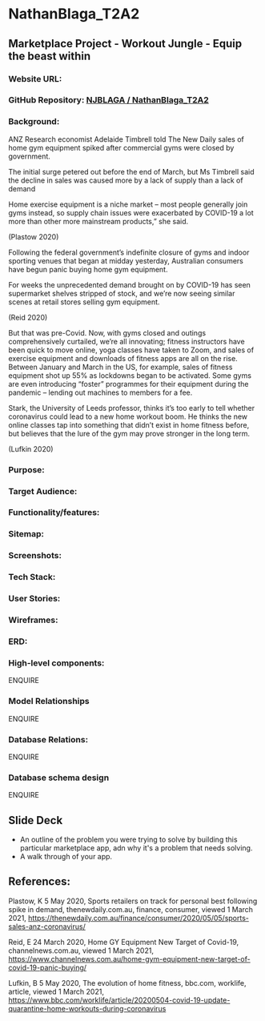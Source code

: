 # NathanBlaga_T2A2

## **Marketplace Project - Workout Jungle - Equip the beast within**

### **Website URL:**

### **GitHub Repository:** **[NJBLAGA / NathanBlaga_T2A2](https://github.com/NJBLAGA/NathanBlaga_T2A2)**

### **Background:**

ANZ Research economist Adelaide Timbrell told The New Daily sales of home gym equipment spiked after commercial gyms were closed by government.

The initial surge petered out before the end of March, but Ms Timbrell said the decline in sales was caused more by a lack of supply than a lack of demand

Home exercise equipment is a niche market – most people generally join gyms instead, so supply chain issues were exacerbated by COVID-19 a lot more than other more mainstream products,” she said.

(Plastow 2020)

Following the federal government’s indefinite closure of gyms and indoor sporting venues that began at midday yesterday, Australian consumers have begun panic buying home gym equipment.

For weeks the unprecedented demand brought on by COVID-19 has seen supermarket shelves stripped of stock, and we’re now seeing similar scenes at retail stores selling gym equipment.

(Reid 2020)

But that was pre-Covid. Now, with gyms closed and outings comprehensively curtailed, we’re all innovating; fitness instructors have been quick to move online, yoga classes have taken to Zoom, and sales of exercise equipment and downloads of fitness apps are all on the rise. Between January and March in the US, for example, sales of fitness equipment shot up 55% as lockdowns began to be activated. Some gyms are even introducing “foster” programmes for their equipment during the pandemic – lending out machines to members for a fee.

Stark, the University of Leeds professor, thinks it’s too early to tell whether coronavirus could lead to a new home workout boom. He thinks the new online classes tap into something that didn’t exist in home fitness before, but believes that the lure of the gym may prove stronger in the long term.

(Lufkin 2020)

### **Purpose:**

### **Target Audience:**

### **Functionality/features:**

### **Sitemap:**

### **Screenshots:**

### **Tech Stack:**

### **User Stories:**

### **Wireframes:**

### **ERD:**

### **High-level components:**

ENQUIRE

### **Model Relationships**

ENQUIRE

### **Database Relations:**

ENQUIRE

### **Database schema design**

ENQUIRE

## **Slide Deck**

- An outline of the problem you were trying to solve by building this particular marketplace app, adn why it's a problem that needs solving.
- A walk through of your app.


## **References:**

Plastow, K 5 May 2020, Sports retailers on track for personal best following spike in demand, thenewdaily.com.au, finance, consumer, viewed 1 March 2021, https://thenewdaily.com.au/finance/consumer/2020/05/05/sports-sales-anz-coronavirus/

Reid, E 24 March 2020, Home GY Equipment New Target of Covid-19, channelnews.com.au, viewed 1 March 2021, https://www.channelnews.com.au/home-gym-equipment-new-target-of-covid-19-panic-buying/

Lufkin, B 5 May 2020, The evolution of home fitness, bbc.com, worklife, article, viewed 1 March 2021, https://www.bbc.com/worklife/article/20200504-covid-19-update-quarantine-home-workouts-during-coronavirus



